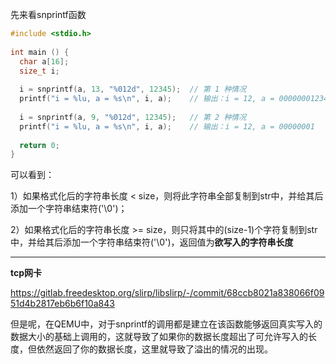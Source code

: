 先来看snprintf函数

```c
#include <stdio.h>
 
int main () {
  char a[16];
  size_t i;
 
  i = snprintf(a, 13, "%012d", 12345);  // 第 1 种情况
  printf("i = %lu, a = %s\n", i, a);    // 输出：i = 12, a = 000000012345
 
  i = snprintf(a, 9, "%012d", 12345);   // 第 2 种情况
  printf("i = %lu, a = %s\n", i, a);    // 输出：i = 12, a = 00000001
 
  return 0;
}
```

可以看到：

1）如果格式化后的字符串长度 < size，则将此字符串全部复制到str中，并给其后添加一个字符串结束符('\0')；

2）如果格式化后的字符串长度 >= size，则只将其中的(size-1)个字符复制到str中，并给其后添加一个字符串结束符('\0')，返回值为**欲写入的字符串长度**

-----------------------------------------------------------------------------------------------------------------------------------------

**tcp网卡**

https://gitlab.freedesktop.org/slirp/libslirp/-/commit/68ccb8021a838066f0951d4b2817eb6b6f10a843

但是呢，在QEMU中，对于snprintf的调用都是建立在该函数能够返回真实写入的数据大小的基础上调用的，这就导致了如果你的数据长度超出了可允许写入的长度，但依然返回了你的数据长度，这里就导致了溢出的情况的出现。